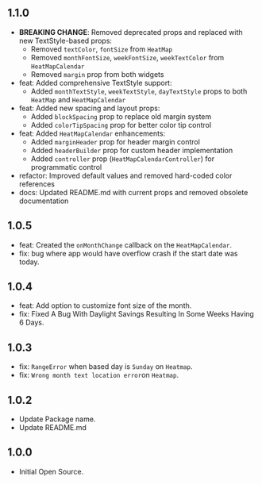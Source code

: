 ## 1.1.0

- **BREAKING CHANGE**: Removed deprecated props and replaced with new TextStyle-based props:
  - Removed `textColor`, `fontSize` from `HeatMap`
  - Removed `monthFontSize`, `weekFontSize`, `weekTextColor` from `HeatMapCalendar`
  - Removed `margin` prop from both widgets
- feat: Added comprehensive TextStyle support:
  - Added `monthTextStyle`, `weekTextStyle`, `dayTextStyle` props to both `HeatMap` and `HeatMapCalendar`
- feat: Added new spacing and layout props:
  - Added `blockSpacing` prop to replace old margin system
  - Added `colorTipSpacing` prop for better color tip control
- feat: Added `HeatMapCalendar` enhancements:
  - Added `marginHeader` prop for header margin control
  - Added `headerBuilder` prop for custom header implementation
  - Added `controller` prop (`HeatMapCalendarController`) for programmatic control
- refactor: Improved default values and removed hard-coded color references
- docs: Updated README.md with current props and removed obsolete documentation

## 1.0.5

- feat: Created the `onMonthChange` callback on the `HeatMapCalendar`.
- fix: bug where app would have overflow crash if the start date was today.

## 1.0.4

- feat: Add option to customize font size of the month.
- fix: Fixed A Bug With Daylight Savings Resulting In Some Weeks Having 6 Days.

## 1.0.3

- fix: `RangeError` when based day is `Sunday` on `Heatmap`.
- fix: `Wrong month text location error`on `Heatmap`.

## 1.0.2

- Update Package name.
- Update README.md

## 1.0.0

- Initial Open Source.
